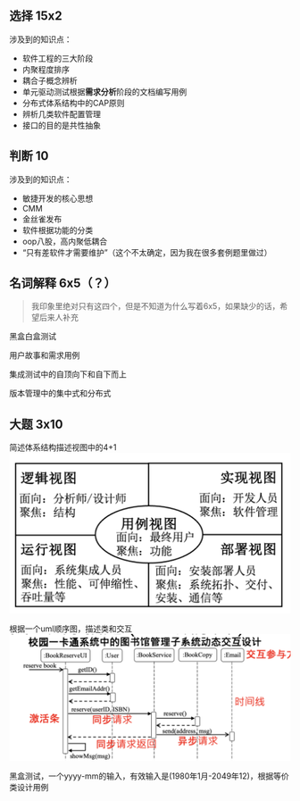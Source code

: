 ## 选择 15x2

涉及到的知识点：
- 软件工程的三大阶段
- 内聚程度排序
- 耦合子概念辨析
- 单元驱动测试根据**需求分析**阶段的文档编写用例
- 分布式体系结构中的CAP原则
- 辨析几类软件配置管理
- 接口的目的是共性抽象


## 判断 10

涉及到的知识点：
- 敏捷开发的核心思想
- CMM
- 金丝雀发布
- 软件根据功能的分类
- oop八股，高内聚低耦合
- “只有差软件才需要维护”（这个不太确定，因为我在很多套例题里做过）


## 名词解释 6x5（？）
>我印象里绝对只有这四个，但是不知道为什么写着6x5，如果缺少的话，希望后来人补充

黑盒白盒测试

用户故事和需求用例

集成测试中的自顶向下和自下而上

版本管理中的集中式和分布式

## 大题 3x10

简述体系结构描述视图中的4+1
![Alt text](image-1.png)

根据一个uml顺序图，描述类和交互
![Alt text](image.png)

黑盒测试，一个yyyy-mm的输入，有效输入是(1980年1月-2049年12)，根据等价类设计用例